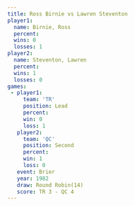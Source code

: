 ```yaml
---
title: Ross Birnie vs Lawren Steventon
player1:                 
  name: Birnie, Ross     
  percent:               
  wins: 0                
  losses: 1              
player2:                 
  name: Steventon, Lawren
  percent:               
  wins: 1                
  losses: 0              
games:
 - player1:        
     team: 'TR'    
     position: Lead
     percent:      
     win: 0        
     loss: 1       
   player2:          
     team: 'QC'      
     position: Second
     percent:        
     win: 1          
     loss: 0         
   event: Brier         
   year: 1982           
   draw: Round Robin(14)
   score: TR 3 - QC 4   
---
```

